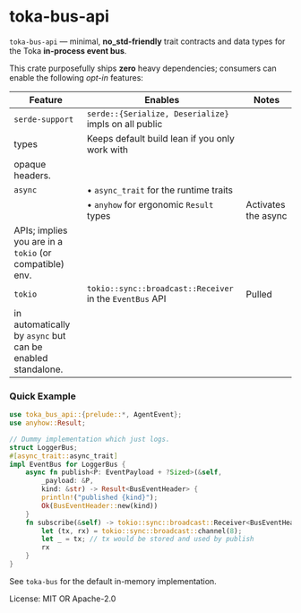 # toka-bus-api

`toka-bus-api` — minimal, **no_std-friendly** trait contracts and data types
for the Toka **in-process event bus**.

This crate purposefully ships **zero** heavy dependencies; consumers can
enable the following *opt-in* features:

| Feature | Enables | Notes |
|---------|---------|-------|
| `serde-support` | `serde::{Serialize, Deserialize}` impls on all public
                   types | Keeps default build lean if you only work with
                   opaque headers. |
| `async` | • `async_trait` for the runtime traits
          | • `anyhow` for ergonomic `Result` types | Activates the async
          APIs; implies you are in a `tokio` (or compatible) env. |
| `tokio` | `tokio::sync::broadcast::Receiver` in the `EventBus` API | Pulled
           in automatically by `async` but can be enabled standalone. |

### Quick Example
```rust
use toka_bus_api::{prelude::*, AgentEvent};
use anyhow::Result;

// Dummy implementation which just logs.
struct LoggerBus;
#[async_trait::async_trait]
impl EventBus for LoggerBus {
    async fn publish<P: EventPayload + ?Sized>(&self,
        _payload: &P,
        kind: &str) -> Result<BusEventHeader> {
        println!("published {kind}");
        Ok(BusEventHeader::new(kind))
    }
    fn subscribe(&self) -> tokio::sync::broadcast::Receiver<BusEventHeader> {
        let (tx, rx) = tokio::sync::broadcast::channel(8);
        let _ = tx; // tx would be stored and used by publish
        rx
    }
}
```

See `toka-bus` for the default in-memory implementation.

License: MIT OR Apache-2.0
